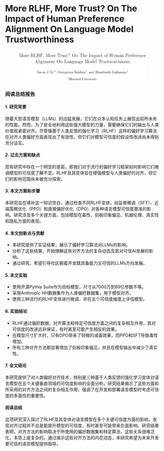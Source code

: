 # More RLHF, More Trust? On The Impact of Human Preference Alignment On Language Model Trustworthiness

<figure><img src="../.gitbook/assets/image (2) (1) (1).png" alt=""><figcaption></figcaption></figure>

### 阅读总结报告

#### 1. 研究背景

随着大型语言模型（LLMs）的迅猛发展，它们在众多认知任务上展现出前所未有的性能。然而，为了安全地利用这些强大模型的力量，需要确保它们的输出与人类价值观紧密对齐。尽管像基于人类反馈的强化学习（RLHF）这样的偏好学习算法在对齐人类偏好方面表现出了有效性，但它们对模型可信度的假设性改进尚未得到充分证实。

#### 2. 过去方案和缺点

现有研究中存在一个明显的差距，即我们对于流行的偏好学习框架如何影响它们微调模型的可信度了解不足。RLHF及其变体旨在增强模型与人类偏好的对齐，但它们的影响范围尚未被充分探索。

#### 3. 本文方案和步骤

本研究旨在填补这一知识空白，通过检查不同RLHF变体，如监督微调（SFT）、近端策略优化（PPO）和直接偏好优化（DPO）对各种语言模型可信度基准的影响。研究涉及多个关键方面，包括模型在毒性、刻板印象偏见、机器伦理、真实性和隐私方面的表现。

#### 4. 本文创新点与贡献

* 本研究提供了实证结果，展示了偏好学习算法对LLMs的影响。
* 分析了这些结果，开始理解这些对齐方法的复杂动态及其对可信AI发展的影响。
* 通过研究，希望引导社区朝着开发既具备能力又可信的LLMs方向发展。

#### 5. 本文实验

* 使用开源Pythia Suite作为目标模型，尺寸从7000万到69亿参数不等。
* 采用Anthropic HH数据集作为人类偏好数据集，用于模型对齐。
* 使用三种流行的RLHF变体进行微调，并在五个可信度维度上评估模型。

#### 6. 实验结论

* RLHF通过偏好数据、对齐算法和特定可信度方面之间的复杂相互作用，其对可信度的改进远非保证，有时甚至可能产生相反的效果。
* 在模型尺寸扩大时，只有DPO带来了轻微的减毒效果，而PPO和SFT导致毒性增加。
* 所有三种对齐方法都显著增加了刻板印象偏见，并且在模型输出中减少了真实性。

#### 7. 全文结论

本研究提供了对人类偏好对齐技术，特别是三种基于人类反馈的强化学习变体对语言模型在五个关键垂直领域的可信度影响的全面分析。研究结果揭示了这些方面和所采用的对齐方法之间的复杂相互作用，强调了在开发和部署语言模型时考虑可信度的多面性的重要性。

#### 阅读总结

这项研究深入探讨了RLHF及其变体对语言模型在多个关键可信度方面的影响，发现对齐过程并不总是能提升模型的可信度，有时甚至可能带来负面影响。研究结果表明，对齐方法的影响取决于所使用的偏好数据集和特定算法，这些关系很难泛化，本质上是复杂的。通过揭示这些对齐方法的内在动态，本研究希望为未来开发更可信的语言模型提供指导。
